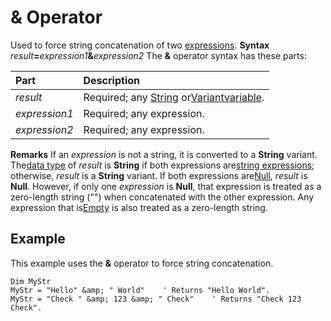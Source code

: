 
# &amp; Operator



Used to force string concatenation of two [expressions](b8bdf64f-5920-1ae9-16d0-b26d09524a30.md).
 **Syntax**
 _result_**=**_expression1_**&amp;**_expression2_
The  **&amp;** operator syntax has these parts:


|**Part**|**Description**|
|:-----|:-----|
| _result_|Required; any [String](b8bdf64f-5920-1ae9-16d0-b26d09524a30.md) or[Variant](b8bdf64f-5920-1ae9-16d0-b26d09524a30.md)[variable](b8bdf64f-5920-1ae9-16d0-b26d09524a30.md).|
| _expression1_|Required; any expression.|
| _expression2_|Required; any expression.|
 **Remarks**
If an  _expression_ is not a string, it is converted to a **String** variant. The[data type](b8bdf64f-5920-1ae9-16d0-b26d09524a30.md) of _result_ is **String** if both expressions are[string expressions](b8bdf64f-5920-1ae9-16d0-b26d09524a30.md); otherwise,  _result_ is a **String** variant. If both expressions are[Null](b8bdf64f-5920-1ae9-16d0-b26d09524a30.md),  _result_ is **Null**. However, if only one _expression_ is **Null**, that expression is treated as a zero-length string ("") when concatenated with the other expression. Any expression that is[Empty](b8bdf64f-5920-1ae9-16d0-b26d09524a30.md) is also treated as a zero-length string.

## Example

This example uses the  **&amp;** operator to force string concatenation.


```
Dim MyStr
MyStr = "Hello" &amp; " World"    ' Returns "Hello World".
MyStr = "Check " &amp; 123 &amp; " Check"    ' Returns "Check 123 Check".


```

